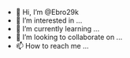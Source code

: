 - 👋 Hi, I’m @Ebro29k
- 👀 I’m interested in ...
- 🌱 I’m currently learning ...
- 💞️ I’m looking to collaborate on ...
- 📫 How to reach me ...

<!---
Ebro29k/Ebro29k is a ✨ special ✨ repository because its `README.md` (this file) appears on your GitHub profile.
You can click the Preview link to take a look at your changes.
--->
